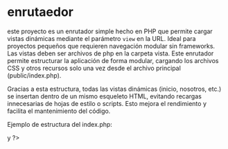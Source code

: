 # enrutaedor
este proyecto es un enrutador simple hecho en PHP que permite cargar vistas dinámicas mediante el parámetro `view` en la URL. Ideal para proyectos pequeños que requieren navegación modular sin frameworks.
Las vistas deben ser archivos de php en la carpeta vista.
Este enrutador permite estructurar la aplicación de forma modular, cargando los archivos CSS y otros recursos solo una vez desde el archivo principal (public/index.php).

Gracias a esta estructura, todas las vistas dinámicas (inicio, nosotros, etc.) se insertan dentro de un mismo esqueleto HTML, evitando recargas innecesarias de hojas de estilo o scripts. Esto mejora el rendimiento y facilita el mantenimiento del código.

Ejemplo de estructura del index.php:
<!DOCTYPE html>
<html lang="es">
<head>
  <?php include "../vistas/template_meta.php"; // Aquí van los <link> y <meta> ?>
</head>
<body>
  <?php include "../vistas/template_nav.php"; // Menú de navegación ?>

  <main>
    <?php
      $vista = $_GET['view'] ?? 'inicio';
      $ruta = "../vistas/" . $vista . ".php";
      if (file_exists($ruta)) {
          include $ruta;
      } else {
          include "../vistas/404.php";
      }
    ?>
  </main>
</body>
</html>
